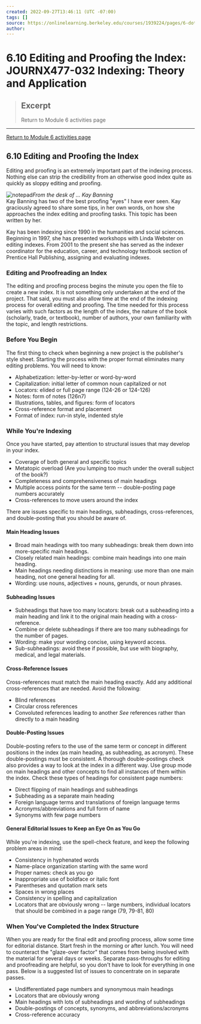 ```yaml
---
created: 2022-09-27T13:46:11 (UTC -07:00)
tags: []
source: https://onlinelearning.berkeley.edu/courses/1939224/pages/6-dot-10-editing-and-proofing-the-index
author: 
---
```


# 6.10 Editing and Proofing the Index: JOURNX477-032 Indexing: Theory and Application

> ## Excerpt
> Return to Module 6 activities page

---
[Return to Module 6 activities page](https://onlinelearning.berkeley.edu/courses/1939224/pages/module-6 "Module 6")

## 6.10 Editing and Proofing the Index

Editing and proofing is an extremely important part of the indexing process. Nothing else can strip the credibility from an otherwise good index quite as quickly as sloppy editing and proofing.

![notepad](https://onlinelearning.berkeley.edu/courses/1939224/files/233565849/preview)_From the desk of ... Kay Banning_  
Kay Banning has two of the best proofing "eyes" I have ever seen. Kay graciously agreed to share some tips, in her own words, on how she approaches the index editing and proofing tasks. This topic has been written by her.

Kay has been indexing since 1990 in the humanities and social sciences. Beginning in 1997, she has presented workshops with Linda Webster on editing indexes. From 2001 to the present she has served as the indexer coordinator for the education, career, and technology textbook section of Prentice Hall Publishing, assigning and evaluating indexes.

### Editing and Proofreading an Index

The editing and proofing process begins the minute you open the file to create a new index. It is not something only undertaken at the end of the project. That said, you must also allow time at the end of the indexing process for overall editing and proofing. The time needed for this process varies with such factors as the length of the index, the nature of the book (scholarly, trade, or textbook), number of authors, your own familiarity with the topic, and length restrictions.

### Before You Begin

The first thing to check when beginning a new project is the publisher's style sheet. Starting the process with the proper format eliminates many editing problems. You will need to know:

-   Alphabetization: letter-by-letter or word-by-word
-   Capitalization: initial letter of common noun capitalized or not
-   Locators: elided or full page range (124-26 or 124-126)
-   Notes: form of notes (126n7)
-   Illustrations, tables, and figures: form of locators
-   Cross-reference format and placement
-   Format of index: run-in style, indented style

### While You're Indexing

Once you have started, pay attention to structural issues that may develop in your index.

-   Coverage of both general and specific topics
-   Metatopic overload (Are you lumping too much under the overall subject of the book?)
-   Completeness and comprehensiveness of main headings
-   Multiple access points for the same term -- double-posting page numbers accurately
-   Cross-references to move users around the index

There are issues specific to main headings, subheadings, cross-references, and double-posting that you should be aware of.

#### Main Heading Issues

-   Broad main headings with too many subheadings: break them down into more-specific main headings.
-   Closely related main headings: combine main headings into one main heading.
-   Main headings needing distinctions in meaning: use more than one main heading, not one general heading for all.
-   Wording: use nouns, adjectives + nouns, gerunds, or noun phrases.

#### Subheading Issues

-   Subheadings that have too many locators: break out a subheading into a main heading and link it to the original main heading with a cross-reference.
-   Combine or delete subheadings if there are too many subheadings for the number of pages.
-   Wording: make your wording concise, using keyword access.
-   Sub-subheadings: avoid these if possible, but use with biography, medical, and legal materials.

#### Cross-Reference Issues

Cross-references must match the main heading exactly. Add any additional cross-references that are needed. Avoid the following:

-   Blind references
-   Circular cross references
-   Convoluted references leading to another _See_ references rather than directly to a main heading

#### Double-Posting Issues

Double-posting refers to the use of the same term or concept in different positions in the index (as main heading, as subheading, as acronym). These double-postings must be consistent. A thorough double-postings check also provides a way to look at the index in a different way. Use group mode on main headings and other concepts to find all instances of them within the index. Check these types of headings for consistent page numbers:

-   Direct flipping of main headings and subheadings
-   Subheading as a separate main heading
-   Foreign language terms and translations of foreign language terms
-   Acronyms/abbreviations and full form of name
-   Synonyms with few page numbers

#### General Editorial Issues to Keep an Eye On as You Go

While you're indexing, use the spell-check feature, and keep the following problem areas in mind:

-   Consistency in hyphenated words
-   Name-place organization starting with the same word
-   Proper names: check as you go
-   Inappropriate use of boldface or italic font
-   Parentheses and quotation mark sets
-   Spaces in wrong places
-   Consistency in spelling and capitalization
-   Locators that are obviously wrong -- large numbers, individual locators that should be combined in a page range (79, 79-81, 80)

### When You've Completed the Index Structure

When you are ready for the final edit and proofing process, allow some time for editorial distance. Start fresh in the morning or after lunch. You will need to counteract the "glaze-over factor" that comes from being involved with the material for several days or weeks. Separate pass-throughs for editing and proofreading are helpful, so you don't have to look for everything in one pass. Below is a suggested list of issues to concentrate on in separate passes.

-   Undifferentiated page numbers and synonymous main headings
-   Locators that are obviously wrong
-   Main headings with lots of subheadings and wording of subheadings
-   Double-postings of concepts, synonyms, and abbreviations/acronyms
-   Cross-reference accuracy
